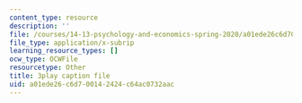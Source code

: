 ```yaml
---
content_type: resource
description: ''
file: /courses/14-13-psychology-and-economics-spring-2020/a01ede26c6d700142424c64ac0732aac_LJnCFFyF-M.srt
file_type: application/x-subrip
learning_resource_types: []
ocw_type: OCWFile
resourcetype: Other
title: 3play caption file
uid: a01ede26-c6d7-0014-2424-c64ac0732aac
---
```

